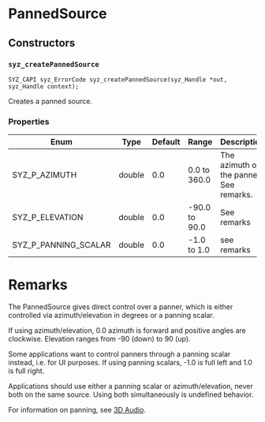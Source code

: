 # PannedSource

## Constructors

### `syz_createPannedSource`

```
SYZ_CAPI syz_ErrorCode syz_createPannedSource(syz_Handle *out, syz_Handle context);
```

Creates a panned source.

### Properties

Enum | Type | Default | Range | Description
--- | --- | --- | --- | ---
SYZ_P_AZIMUTH | double | 0.0 | 0.0 to 360.0 | The azimuth of the panner. See remarks.
SYZ_P_ELEVATION | double | 0.0 | -90.0 to 90.0 | See remarks
SYZ_P_PANNING_SCALAR | double | 0.0 | -1.0 to 1.0 | see remarks

# Remarks

The PannedSource gives direct control over a panner, which is either controlled
via azimuth/elevation in degrees or a panning scalar.

If using azimuth/elevation, 0.0 azimuth is forward and positive angles are
clockwise.  Elevation ranges from -90 (down) to 90 (up).

Some applications want to control panners through a panning scalar instead, i.e.
for UI purposes. If using panning scalars, -1.0 is full left and 1.0 is full
right.

Applications should use either a panning scalar or azimuth/elevation, never both
on the same source.  Using both simultaneously is undefined behavior.

For information on panning, see [3D Audio](../concepts/3d_audio.md).

